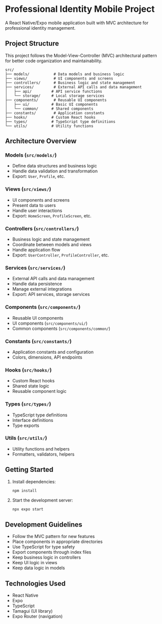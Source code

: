 # Professional Identity Mobile Project

A React Native/Expo mobile application built with MVC architecture for professional identity management.

## Project Structure

This project follows the Model-View-Controller (MVC) architectural pattern for better code organization and maintainability.

```
src/
├── models/           # Data models and business logic
├── views/            # UI components and screens
├── controllers/      # Business logic and state management
├── services/         # External API calls and data management
│   ├── api/         # API service functions
│   └── storage/     # Local storage services
├── components/       # Reusable UI components
│   ├── ui/          # Basic UI components
│   └── common/      # Shared components
├── constants/        # Application constants
├── hooks/           # Custom React hooks
├── types/           # TypeScript type definitions
└── utils/           # Utility functions
```

## Architecture Overview

### Models (`src/models/`)
- Define data structures and business logic
- Handle data validation and transformation
- Export: `User`, `Profile`, etc.

### Views (`src/views/`)
- UI components and screens
- Present data to users
- Handle user interactions
- Export: `HomeScreen`, `ProfileScreen`, etc.

### Controllers (`src/controllers/`)
- Business logic and state management
- Coordinate between models and views
- Handle application flow
- Export: `UserController`, `ProfileController`, etc.

### Services (`src/services/`)
- External API calls and data management
- Handle data persistence
- Manage external integrations
- Export: API services, storage services

### Components (`src/components/`)
- Reusable UI components
- UI components (`src/components/ui/`)
- Common components (`src/components/common/`)

### Constants (`src/constants/`)
- Application constants and configuration
- Colors, dimensions, API endpoints

### Hooks (`src/hooks/`)
- Custom React hooks
- Shared state logic
- Reusable component logic

### Types (`src/types/`)
- TypeScript type definitions
- Interface definitions
- Type exports

### Utils (`src/utils/`)
- Utility functions and helpers
- Formatters, validators, helpers

## Getting Started

1. Install dependencies:
   ```bash
   npm install
   ```

2. Start the development server:
   ```bash
   npx expo start
   ```

## Development Guidelines

- Follow the MVC pattern for new features
- Place components in appropriate directories
- Use TypeScript for type safety
- Export components through index files
- Keep business logic in controllers
- Keep UI logic in views
- Keep data logic in models

## Technologies Used

- React Native
- Expo
- TypeScript
- Tamagui (UI library)
- Expo Router (navigation)

